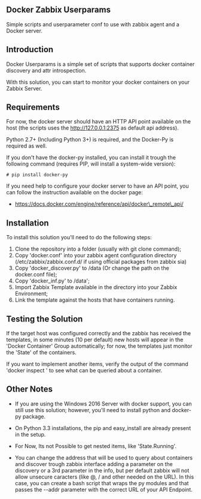 Docker Zabbix Userparams
------------------------
Simple scripts and userparameter conf to use with zabbix agent and a Docker server.

Introduction
------------

Docker Userparams is a simple set of scripts that supports docker container discovery
and attr introspection.

With this solution, you can start to monitor your docker containers on your Zabbix Server.

Requirements
------------

For now, the docker server should have an HTTP API point available on the host (the scripts uses the http://127.0.0.1:2375 as default api address).

Python 2.7+ (Including Python 3+) is required, and the Docker-Py is required as well.

If you don't have the docker-py installed, you can install it trough the following command (requires PIP, will install a system-wide version):

```
# pip install docker-py

```

If you need help to configure your docker server to have an API point, you can follow the instruction available on the docker page:

 * https://docs.docker.com/engine/reference/api/docker\_remote\_api/

Installation
------------

To install this solution you'll need to do the following steps:

1. Clone the repository into a folder (usually with git clone command);
2. Copy 'docker.conf' into your zabbix agent configuration directory (/etc/zabbix/zabbix.conf.d/ if using official packages from zabbix sia)
3. Copy 'docker\_discover.py' to /data (Or change the path on the docker.conf file);
4. Copy 'docker\_inf.py' to /data';
5. Import Zabbix Template available in the directory into your Zabbix Environment;
6. Link the template against the hosts that have containers running.

Testing the Solution
--------------------

If the target host was configured correctly and the zabbix has received the templates, in some minutes (10 per default) new hosts will
appear in the 'Docker Container' Group automatically; for now, the templates just monitor the 'State' of the containers.

If you want to implement another items, verify the output of the command 'docker inspect <CONTAINER>' to see what can be queried about a 
container.

Other Notes
-----------

 * If you are using the Windows 2016 Server with docker support, you can still use this solution; however, you'll need to install python and 
docker-py package.

 * On Python 3.3 installations, the pip and easy\_install are already present in the setup.

 * For Now, Its not Possible to get nested items, like 'State.Running'.

 * You can change the address that will be used to query about containers and discover trough zabbix interface adding a parameter on the discovery or a 3rd parameter in the info, but per default zabbix will not allow unsecure caracters (like @, / and other needed on the URL). In this case, you can create a bash script that wraps the py modules and that passes the --addr parameter with the correct URL of your  API Endpoint.
